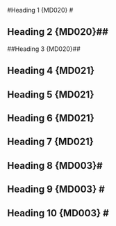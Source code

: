 #Heading 1 {MD020} #

## Heading 2 {MD020}##

##Heading 3 {MD020}##

##  Heading 4 {MD021} ##

## Heading 5 {MD021}  ##

##  Heading 6 {MD021}  ##

##   Heading 7 {MD021}   ##

## Heading 8 {MD003}\#

## Heading 9 {MD003} \#

## Heading 10 {MD003}  \#

<!-- markdownlint-configure-file {
  "MD002": false,
  "MD041": false
} -->
